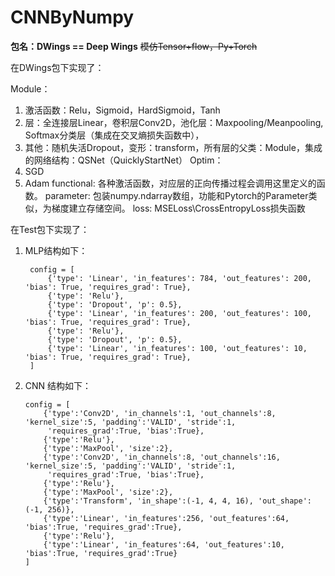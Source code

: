 # CNNByNumpy
**包名：DWings == Deep Wings** ~~模仿Tensor+flow，Py+Torch~~

在DWings包下实现了：

Module：
1. 激活函数：Relu，Sigmoid，HardSigmoid，Tanh
2. 层：全连接层Linear，卷积层Conv2D，池化层：Maxpooling/Meanpooling, Softmax分类层（集成在交叉熵损失函数中），
3. 其他：随机失活Dropout，变形：transform，所有层的父类：Module，集成的网络结构：QSNet（QuicklyStartNet）
Optim：
1. SGD
2. Adam
functional: 各种激活函数，对应层的正向传播过程会调用这里定义的函数。
parameter: 包装numpy.ndarray数组，功能和Pytorch的Parameter类似，为梯度建立存储空间。
loss: MSELoss\CrossEntropyLoss损失函数

在Test包下实现了：
1. MLP结构如下：

   ~~~
    config = [
        {'type': 'Linear', 'in_features': 784, 'out_features': 200, 'bias': True, 'requires_grad': True},
        {'type': 'Relu'},
        {'type': 'Dropout', 'p': 0.5},
        {'type': 'Linear', 'in_features': 200, 'out_features': 100, 'bias': True, 'requires_grad': True},
        {'type': 'Relu'},
        {'type': 'Dropout', 'p': 0.5},
        {'type': 'Linear', 'in_features': 100, 'out_features': 10, 'bias': True, 'requires_grad': True},
    ]
    ~~~


2. CNN 结构如下：
    
    ~~~
    config = [
        {'type':'Conv2D', 'in_channels':1, 'out_channels':8, 'kernel_size':5, 'padding':'VALID', 'stride':1,
         'requires_grad':True, 'bias':True},
        {'type':'Relu'},
        {'type':'MaxPool', 'size':2},
        {'type':'Conv2D', 'in_channels':8, 'out_channels':16, 'kernel_size':5, 'padding':'VALID', 'stride':1,
         'requires_grad':True, 'bias':True},
        {'type':'Relu'},
        {'type':'MaxPool', 'size':2},
        {'type':'Transform', 'in_shape':(-1, 4, 4, 16), 'out_shape':(-1, 256)},
        {'type':'Linear', 'in_features':256, 'out_features':64, 'bias':True, 'requires_grad':True},
        {'type':'Relu'},
        {'type':'Linear', 'in_features':64, 'out_features':10, 'bias':True, 'requires_grad':True}
    ]
  ~~~

